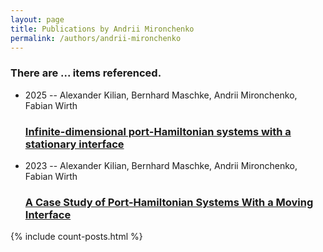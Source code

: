 ```yaml
---
layout: page
title: Publications by Andrii Mironchenko
permalink: /authors/andrii-mironchenko
---
```


<h3 id="number-posts">There are ... items referenced.</h3>
<ul class="post-list">
<li><span class='post-meta'>2025 -- Alexander Kilian, Bernhard Maschke, Andrii Mironchenko, Fabian Wirth</span><h3><a class='post-link' href="{{ site.baseurl }}/infinite-dimensional-port-hamiltonian-systems-with-a-stationary-interface">Infinite-dimensional port-Hamiltonian systems with a stationary interface</a></h3></li>
<li><span class='post-meta'>2023 -- Alexander Kilian, Bernhard Maschke, Andrii Mironchenko, Fabian Wirth</span><h3><a class='post-link' href="{{ site.baseurl }}/a-case-study-of-port-hamiltonian-systems-with-a-moving-interface">A Case Study of Port-Hamiltonian Systems With a Moving Interface</a></h3></li>

</ul>
{% include count-posts.html %}

